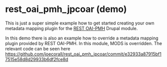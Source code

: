 # rest_oai_pmh_jpcoar (demo)

This is just a super simple example how to get started creating your own metadata mapping plugin for the [REST OAI-PMH](https://www.drupal.org/project/rest_oai_pmh) Drupal module.

In this demo there is also an example how to override a metadata mapping plugin provided by REST OAI-PMH. In this module, MODS is overridden. The relevant code can be seen here https://github.com/joecorall/rest_oai_pmh_jpcoar/commit/e32933a87915bf17515e58d8d29933b6df2fce8d
